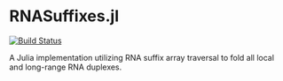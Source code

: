 # RNASuffixes.jl

[![Build Status](https://travis-ci.com/timbitz/RNASuffix.jl.svg?token=R7mZheNGhsReQ7hn2gdf&branch=master)](https://travis-ci.com/timbitz/RNASuffixes.jl)

A Julia implementation utilizing RNA suffix array traversal to fold all local and long-range RNA duplexes.
